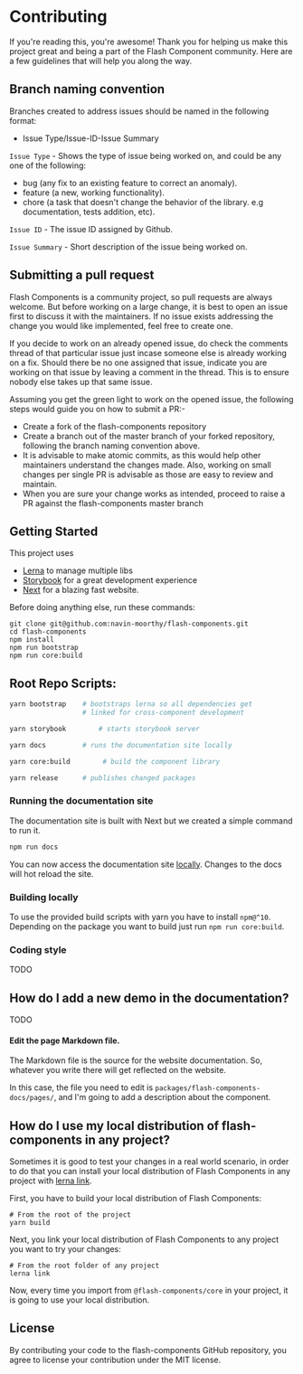 # Contributing

If you're reading this, you're awesome! Thank you for helping us make this
project great and being a part of the Flash Component community. Here are a few
guidelines that will help you along the way.

## Branch naming convention

Branches created to address issues should be named in the following format:

- Issue Type/Issue-ID-Issue Summary

`Issue Type` - Shows the type of issue being worked on, and could be any one of
the following:

- bug (any fix to an existing feature to correct an anomaly).
- feature (a new, working functionality).
- chore (a task that doesn't change the behavior of the library. e.g
  documentation, tests addition, etc).

`Issue ID` - The issue ID assigned by Github.

`Issue Summary` - Short description of the issue being worked on.

## Submitting a pull request

Flash Components is a community project, so pull requests are always welcome.
But before working on a large change, it is best to open an issue first to
discuss it with the maintainers. If no issue exists addressing the change you
would like implemented, feel free to create one.

If you decide to work on an already opened issue, do check the comments thread
of that particular issue just incase someone else is already working on a fix.
Should there be no one assigned that issue, indicate you are working on that
issue by leaving a comment in the thread. This is to ensure nobody else takes up
that same issue.

Assuming you get the green light to work on the opened issue, the following
steps would guide you on how to submit a PR:-

- Create a fork of the flash-components repository
- Create a branch out of the master branch of your forked repository, following
  the branch naming convention above.
- It is advisable to make atomic commits, as this would help other maintainers
  understand the changes made. Also, working on small changes per single PR is
  advisable as those are easy to review and maintain.
- When you are sure your change works as intended, proceed to raise a PR against
  the flash-components master branch

## Getting Started

This project uses

- [Lerna](https://lerna.js.org/) to manage multiple libs
- [Storybook](https://storybook.js.org/) for a great development experience
- [Next](https://nextjs.org/) for a blazing fast website.

Before doing anything else, run these commands:

```
git clone git@github.com:navin-moorthy/flash-components.git
cd flash-components
npm install
npm run bootstrap
npm run core:build
```

## Root Repo Scripts:

```sh
yarn bootstrap    # bootstraps lerna so all dependencies get
                  # linked for cross-component development

yarn storybook        # starts storybook server

yarn docs         # runs the documentation site locally

yarn core:build        # build the component library

yarn release      # publishes changed packages
```

### Running the documentation site

The documentation site is built with Next but we created a simple command to run
it.

```sh
npm run docs
```

You can now access the documentation site [locally](http://localhost:3000).
Changes to the docs will hot reload the site.

### Building locally

To use the provided build scripts with yarn you have to install `npm@^10`.
Depending on the package you want to build just run `npm run core:build`.

### Coding style

TODO

## How do I add a new demo in the documentation?

TODO

#### Edit the page Markdown file.

The Markdown file is the source for the website documentation. So, whatever you
write there will get reflected on the website.

In this case, the file you need to edit is
`packages/flash-components-docs/pages/`, and I'm going to add a description
about the component.

## How do I use my local distribution of flash-components in any project?

Sometimes it is good to test your changes in a real world scenario, in order to
do that you can install your local distribution of Flash Components in any
project with
[lerna link](https://github.com/lerna/lerna/tree/master/commands/link).

First, you have to build your local distribution of Flash Components:

```shell
# From the root of the project
yarn build
```

Next, you link your local distribution of Flash Components to any project you
want to try your changes:

```shell
# From the root folder of any project
lerna link
```

Now, every time you import from `@flash-components/core` in your project, it is
going to use your local distribution.

## License

By contributing your code to the flash-components GitHub repository, you agree
to license your contribution under the MIT license.
